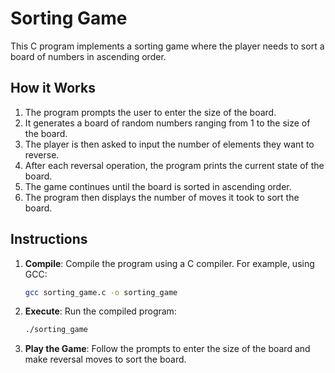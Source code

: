 # Sorting Game

This C program implements a sorting game where the player needs to sort a board of numbers in ascending order.

## How it Works

1. The program prompts the user to enter the size of the board.
2. It generates a board of random numbers ranging from 1 to the size of the board.
3. The player is then asked to input the number of elements they want to reverse.
4. After each reversal operation, the program prints the current state of the board.
5. The game continues until the board is sorted in ascending order.
6. The program then displays the number of moves it took to sort the board.

## Instructions

1. **Compile**: Compile the program using a C compiler. For example, using GCC:
    ```bash
    gcc sorting_game.c -o sorting_game
    ```

2. **Execute**: Run the compiled program:
    ```bash
    ./sorting_game
    ```

3. **Play the Game**: Follow the prompts to enter the size of the board and make reversal moves to sort the board.

